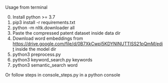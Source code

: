 
Usage from terminal

0. Install python >= 3.7
1. pip3 install -r requirements.txt
2. python -m nltk.downloader all
3. Paste the compressed patent dataset inside data dir
4. Download word embeddings from https://drive.google.com/file/d/0B7XkCwpI5KDYNlNUTTlSS21pQmM/edit inside the model dir
5. python3 preprocess.py
6. python3 keyword_search.py keywords
7. python3 semantic_search word

Or follow steps in console_steps.py in a python console
